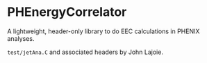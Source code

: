 # PHEnergyCorrelator

A lightweight, header-only library to do EEC calculations in PHENIX analyses.

`test/jetAna.C` and associated headers by John Lajoie.
